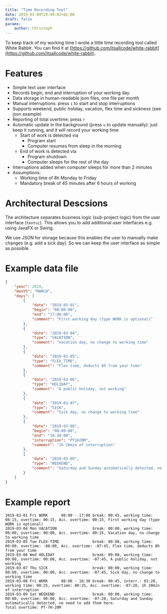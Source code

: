```yaml
---
title: "Time Recording Tool"
date: 2019-03-09T20:49:02+02:00
draft: false
params:
    author: Christoph 
---
```


To keep track of my working time I wrote a little time recording tool called White Rabbit. You can find it at [https://github.com/itsallcode/white-rabbit](https://github.com/itsallcode/white-rabbit).

<!--more-->

# Features

- Simple text user interface
- Records begin, end and interruption of your working day
- Data storage in human-readable json files, one file per month
- Manual interruptions: press `i` to start and stop interruptions
- Supports weekend, public holiday, vacation, flex time and sickness (see json example)
- Reporting of total overtime: press `r`
- Automatic update in the background (press `u` to update manually): just keep it running, and it will record your working time
    - Start of work is detected via
        - Program start
        - Computer resumes from sleep in the morning
    - End of work is detected via
        - Program shutdown
        - Computer sleeps for the rest of the day
- Interruptions added when computer sleeps for more than 2 minutes
- Assumptions:
    - Working time of 8h Monday to Friday
    - Mandatory break of 45 minutes after 6 hours of working

# Architectural Descsions

The architecture separates business logic (sub-project logic) from the user interface (`textui`). This allows you to add additional user interfaces e.g. using JavaFX or Swing.

We use JSON for storage because this enables the user to manually make changes (e.g. add a sick day). So we can keep the user interface as simple as possible.

# Example data file

```json
{
    "year": 2019,
    "month": "MARCH",
    "days": [
        {
            "date": "2019-03-01",
            "begin": "08:00:00",
            "end": "17:00:00",
            "comment": "First working day (type WORK is optional)"
        },
        {
            "date": "2019-03-04",
            "type": "VACATION",
            "comment": "Vacation day, no change to working time"
        },
        {
            "date": "2019-03-05",
            "type": "FLEX_TIME",
            "comment": "Flex time, deducts 8h from your time"
        },
        {
            "date": "2019-03-06",
            "type": "HOLIDAY",
            "comment": "A public holiday, not working"
        },
        {
            "date": "2019-03-07",
            "type": "SICK",
            "comment": "Sick day, no change to working time"
        },
        {
            "date": "2019-03-08",
            "begin": "08:00:00",
            "end": "18:30:00",
            "interruption": "PT1H20M",
            "comment": "1h 20min of interruption"
        },
        {
            "date": "2019-03-09",
            "type": "WEEKEND",
            "comment": "Saturday and Sunday automatically detected, no need to add them here."
        }
    ]
}
```

# Example report

```
2019-03-01 Fri WORK      08:00 - 17:00 break: 00:45, working time: 08:15, overtime: 00:15, Acc. overtime: 00:15, First working day (type WORK is optional)
2019-03-04 Mon VACATION                break: 00:00, working time: 00:00, overtime: 00:00, Acc. overtime: 00:15, Vacation day, no change to working time
2019-03-05 Tue FLEX-TIME               break: 00:00, working time: 00:00, overtime: -08:00, Acc. overtime: -07:45, Flex time, deducts 8h from your time
2019-03-06 Wed HOLIDAY                 break: 00:00, working time: 00:00, overtime: 00:00, Acc. overtime: -07:45, A public holiday, not working
2019-03-07 Thu SICK                    break: 00:00, working time: 00:00, overtime: 00:00, Acc. overtime: -07:45, Sick day, no change to working time
2019-03-08 Fri WORK      08:00 - 18:30 break: 00:45, interr.: 01:20, working time: 08:25, overtime: 00:25, Acc. overtime: -07:20, 1h 20min of interruption
2019-03-09 Sat WEEKEND                 break: 00:00, working time: 00:00, overtime: 00:00, Acc. overtime: -07:20, Saturday and Sunday automatically detected, no need to add them here.
Total overtime: PT-7H-20M
```
